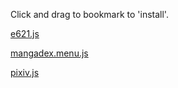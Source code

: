 Click and drag to bookmark to 'install'.

[e621.js](javascript:%28function%28%29%7B%22use%20strict%22%3Blet%20_scope%3Dfunction%28scope%29%7Bthis.dependencies%3D%5B%5D%3Bthis.scope%3Dscope%3Bthis.load%3Dfunction%28url%29%7Blet%20script%3Ddocument.createElement%28%22script%22%29%3Bscript.src%3Durl%3Blet%20p%3Dnew%20Promise%28%28resolve%2Creject%29%3D%3E%7Bscript.onload%3Dresolve%3Bscript.onerror%3Dfunction%28%29%7Breject%28url%29%7D%7D%29%3Bscope.appendChild%28script%29%3Bthis.dependencies.push%28p%29%7D%3Bthis.run%3Dasync%20function%28func%29%7Bawait%20Promise.all%28this.dependencies%29.catch%28function%28error%29%7Blet%20emsg%3D%60Dependency%20%27%24%7Berror%7D%27%20failed%20to%20load%60%3Balert%28emsg%29%3Bthrow%20emsg%7D%29%3Blet%20script%3Ddocument.createElement%28%22script%22%29%3Bscript.text%3D%60%28%24%7Bfunc.toString%28%29%7D%29%28%29%60%3Bscope.appendChild%28script%29%7D%7D%3Blet%20local_scope%3Dasync%20function%28%29%7Blet%20scope%3Dnew%20_scope%28document.body%29%3Breturn%20scope%7D%3Blet%20iframe_scope%3Dasync%20function%28%29%7Blet%20iframe%3Ddocument.createElement%28%22iframe%22%29%3Biframe.style.display%3D%22none%22%3Blet%20loaded%3Dnew%20Promise%28%28resolve%2Creject%29%3D%3E%7Biframe.onload%3Dresolve%7D%29%3Bdocument.body.appendChild%28iframe%29%3Bawait%20loaded%3Blet%20scope%3Dnew%20_scope%28iframe.contentDocument.body%29%3Breturn%20scope%7D%3Blet%20bookmarklet%3Dasync%20function%28dependencies%2Cfunc%2Cscope%3Diframe_scope%29%7Blet%20iframe%3Dawait%20scope%28%29%3Bfor%28let%20dependency%20of%20dependencies%29%7Biframe.load%28dependency%29%7Diframe.run%28func%29%3Breturn%20iframe%7D%3Bbookmarklet%28%5B%22https%3A//stuk.github.io/jszip/dist/jszip.js%22%2C%22https%3A//stuk.github.io/jszip-utils/dist/jszip-utils.js%22%2C%22https%3A//stuk.github.io/jszip/vendor/FileSaver.js%22%5D%2Cfunction%28%29%7Bfunction%20urlToPromise%28url%29%7Breturn%20new%20Promise%28function%28resolve%2Creject%29%7BJSZipUtils.getBinaryContent%28url%2Cfunction%28err%2Cdata%29%7Bif%28err%29%7Breject%28err%29%7Delse%7Bresolve%28data%29%7D%7D%29%7D%29%7Dlet%20proxy%3D%22https%3A//cors-anywhere.herokuapp.com/%22%3Blet%20id%3Dwindow.location.href.split%28%22/%22%29.pop%28%29%3Blet%20links%3D%5B%5D%3Basync%20function%20get_page%28page%29%7Blet%20r%3Dawait%20fetch%28%60https%3A//e621.net/pool/show.json%3Fid%3D%24%7Bid%7D%26page%3D%24%7Bpage%7D%60%29%3Blet%20json%3Dawait%20r.json%28%29%3Breturn%20json%7Dfunction%20process_page%28json%29%7Bfor%28post%20of%20json.posts%29%7Blet%20filename%3Dpost%5B%22file_url%22%5D.split%28%22/%22%29.pop%28%29%3Blinks.push%28%5Bfilename%2Cproxy%2Bpost%5B%22file_url%22%5D%5D%29%3Bif%28post%5B%22has_notes%22%5D%29%7Blinks.push%28%5Bfilename%2B%22.xml%22%2C%60https%3A//e621.net/note/index.xml%3Fpost_id%3D%24%7Bpost%5B%22id%22%5D%7D%60%5D%29%7D%7D%7Dasync%20function%20urlWithNameToPromise%28filename%2Curl%29%7Breturn%5Bfilename%2Cawait%20urlToPromise%28url%29%5D%7Dasync%20function%20process_urls%28urls%2Climit%3D4%29%7Blet%20executing%3D%5B%5D%3Blet%20promises%3D%5B%5D%3Bfor%28let%5Bfilename%2Curl%5Dof%20urls%29%7Bif%28executing.length%3E%3Dlimit%29%7Bawait%20Promise.race%28executing%29%7Dlet%20promise%3DurlWithNameToPromise%28filename%2Curl%29%3Bexecuting.push%28promise%29%3Bpromises.push%28promise%29%3Bpromise.then%28%28%29%3D%3E%7Bexecuting.splice%28executing.indexOf%28promise%29%2C1%29%7D%29%7Dreturn%20Promise.all%28promises%29%7Dasync%20function%20download_images%28archive_name%29%7Bvar%20zip%3Dnew%20JSZip%3Blet%20datas%3Dawait%20process_urls%28links%29%3Bfor%28let%5Bfilename%2Cdata%5Dof%20datas%29%7Bzip.file%28filename%2Cdata%2C%7Bbinary%3Atrue%7D%29%7Dzip.generateAsync%28%7Btype%3A%22blob%22%7D%2Cfunction%20updateCallback%28metadata%29%7Bvar%20msg%3D%22progression%20%3A%20%22%2Bmetadata.percent.toFixed%282%29%2B%22%20%25%22%3Bconsole.log%28msg%29%7D%29.then%28function%20callback%28blob%29%7BsaveAs%28blob%2Carchive_name%29%3Bconsole.log%28%22done%20%21%22%29%7D%2Cfunction%28e%29%7Balert%28e%29%7D%29%7Dasync%20function%20start%28%29%7Blet%20first_page%3Dawait%20get_page%281%29%3Bprocess_page%28first_page%29%3Blet%20total_count%3Dfirst_page.post_count%3Blet%20count%3Dfirst_page.posts.length%3Blet%20page_num%3D2%3Bwhile%28count%3Ctotal_count%29%7Blet%20json%3Dawait%20get_page%28page_num%29%3Bprocess_page%28json%29%3Bcount%2B%3Djson.posts.length%3Bpage_num%2B%3D1%7Ddownload_images%28%60%24%7Bfirst_page.name%7D-%24%7Bid%7D.zip%60%29%7Dstart%28%29%7D%2Clocal_scope%29%7D%29%28%29%3B%0A)

[mangadex.menu.js](javascript:%28function%28%29%7B%22use%20strict%22%3Blet%20_scope%3Dfunction%28scope%29%7Bthis.dependencies%3D%5B%5D%3Bthis.scope%3Dscope%3Bthis.load%3Dfunction%28url%29%7Blet%20script%3Ddocument.createElement%28%22script%22%29%3Bscript.src%3Durl%3Blet%20p%3Dnew%20Promise%28%28resolve%2Creject%29%3D%3E%7Bscript.onload%3Dresolve%3Bscript.onerror%3Dfunction%28%29%7Breject%28url%29%7D%7D%29%3Bscope.appendChild%28script%29%3Bthis.dependencies.push%28p%29%7D%3Bthis.run%3Dasync%20function%28func%29%7Bawait%20Promise.all%28this.dependencies%29.catch%28function%28error%29%7Blet%20emsg%3D%60Dependency%20%27%24%7Berror%7D%27%20failed%20to%20load%60%3Balert%28emsg%29%3Bthrow%20emsg%7D%29%3Blet%20script%3Ddocument.createElement%28%22script%22%29%3Bscript.text%3D%60%28%24%7Bfunc.toString%28%29%7D%29%28%29%60%3Bscope.appendChild%28script%29%7D%7D%3Blet%20local_scope%3Dasync%20function%28%29%7Blet%20scope%3Dnew%20_scope%28document.body%29%3Breturn%20scope%7D%3Blet%20iframe_scope%3Dasync%20function%28%29%7Blet%20iframe%3Ddocument.createElement%28%22iframe%22%29%3Biframe.style.display%3D%22none%22%3Blet%20loaded%3Dnew%20Promise%28%28resolve%2Creject%29%3D%3E%7Biframe.onload%3Dresolve%7D%29%3Bdocument.body.appendChild%28iframe%29%3Bawait%20loaded%3Blet%20scope%3Dnew%20_scope%28iframe.contentDocument.body%29%3Breturn%20scope%7D%3Blet%20bookmarklet%3Dasync%20function%28dependencies%2Cfunc%2Cscope%3Diframe_scope%29%7Blet%20iframe%3Dawait%20scope%28%29%3Bfor%28let%20dependency%20of%20dependencies%29%7Biframe.load%28dependency%29%7Diframe.run%28func%29%3Breturn%20iframe%7D%3Bbookmarklet%28%5B%22https%3A//stuk.github.io/jszip/dist/jszip.js%22%2C%22https%3A//stuk.github.io/jszip-utils/dist/jszip-utils.js%22%2C%22https%3A//stuk.github.io/jszip/vendor/FileSaver.js%22%5D%2Cfunction%28%29%7Bvar%20Promise%3Dwindow.Promise%3Bif%28%21Promise%29%7BPromise%3DJSZip.external.Promise%7Dfunction%20urlToPromise%28url%29%7Breturn%20new%20Promise%28function%28resolve%2Creject%29%7BJSZipUtils.getBinaryContent%28url%2Cfunction%28err%2Cdata%29%7Bif%28err%29%7Breject%28err%29%7Delse%7Bresolve%28data%29%7D%7D%29%7D%29%7Dvar%20chapters%2Clangs%2Ccheckboxes%2Cchapter_content%2Cbg_div%3Blangs%3D%7B%7D%3Bchapters%3D%7B%7D%3Bcheckboxes%3D%7B%7D%3Bvar%20code_to_lang%3D%7Bgb%3A%22English%22%2Cbr%3A%22Portuguese%20%28Br%29%22%7D%3Bfunction%20close_dl_menu%28%29%7Bdocument.body.removeChild%28bg_div%29%7DDL_button_func%3Dfunction%28chapter_obj%2Cr%29%7Bfetch%28%60https%3A//mangadex.org/api/%3Fid%3D%24%7Bchapter_obj.chapter_id%7D%26type%3Dchapter%60%29.then%28res%3D%3E%7Breturn%20res.json%28%29%7D%29.then%28json%3D%3E%7Bvar%20zip%3Dnew%20JSZip%3Bfor%28img%20of%20json.page_array%29%7Bzip.file%28img%2CurlToPromise%28%60%24%7Bjson.server%7D%24%7Bjson.hash%7D/%24%7Bimg%7D%60%29%2C%7Bbinary%3Atrue%7D%29%7Dzip.generateAsync%28%7Btype%3A%22blob%22%7D%2Cfunction%20updateCallback%28metadata%29%7Bvar%20msg%3D%22progression%20%3A%20%22%2Bmetadata.percent.toFixed%282%29%2B%22%20%25%22%3Bconsole.log%28msg%29%7D%29.then%28function%20callback%28blob%29%7Bfilename%3Dchapter_obj.manga_title%2B%60%20-%20c.%24%7Bjson.chapter.padStart%282%2C0%29%7D.zip%60%3BsaveAs%28blob%2Cfilename%29%3Br%28filename%29%3Bconsole.log%28%22done%20%21%22%29%7D%2Cfunction%28e%29%7Balert%28e%29%7D%29%7D%29%3Breturn%20false%7D%3Basync%20function%20process_dl_tasks%28dl_list%29%7Bfor%28let%20chapter_obj%20of%20dl_list%29%7Bawait%20new%20Promise%28function%28resolve%2Creject%29%7Bconsole.log%28chapter_obj.name%29%3BDL_button_func%28chapter_obj%2Cresolve%29%7D%29%7D%7Dfunction%20process_dl%28%29%7Bvar%20dl_list%3D%5B%5D%3Bfor%28let%5Bchapter_id%2Ccheckbox%5Dof%20Object.entries%28checkboxes%29%29%7Bif%28checkbox.checked%29%7Bdl_list.push%28chapters%5Bchapter_id%5D%29%7D%7Ddl_list.sort%28%28a%2Cb%29%3D%3Ea.chapter-b.chapter%29%3Bprocess_dl_tasks%28dl_list%29%7Dfunction%20el_checkbox%28chapter_obj%29%7Bvar%20div%2Ctitle%2Clang%2Ccheckbox%2Clang_code%2Cname%2Cgroup_name%3Bname%3D%60Vol.%20%24%7Bchapter_obj.volume%7D%20Ch.%20%24%7Bchapter_obj.chapter%7D%60%3Bif%28chapter_obj.title%29%7Bname%2B%3D%60%20-%20%24%7Bchapter_obj.title%7D%60%7Dchapter_obj.name%3Dname%3Blang_code%3Dchapter_obj.lang_code%3Blangs%5Blang_code%5D%3Dtrue%3Bdiv%3Ddocument.createElement%28%22div%22%29%3Bdiv.dataset.lang_code%3Dlang_code%3Bdiv.style.display%3D%22table-row%22%3Btitle%3Ddocument.createElement%28%22span%22%29%3Btitle.textContent%3Dname%3Bdiv.appendChild%28title%29%3Btitle.style.display%3D%22table-cell%22%3Bgroup_name%3Ddocument.createElement%28%22span%22%29%3Bgroup_name.textContent%3Dchapter_obj.group_name%3Bdiv.appendChild%28group_name%29%3Bgroup_name.style.display%3D%22table-cell%22%3Blang%3Ddocument.createElement%28%22span%22%29%3Blang.textContent%3Dcode_to_lang%5Blang_code%5D%7C%7Clang_code%3Blang.style.display%3D%22table-cell%22%3Bdiv.appendChild%28lang%29%3Bcheckbox%3Ddocument.createElement%28%22input%22%29%3Bcheckbox.type%3D%22checkbox%22%3Bcheckbox.style.display%3D%22table-cell%22%3Bcheckboxes%5Bchapter_obj.chapter_id%5D%3Dcheckbox%3Bdiv.appendChild%28checkbox%29%3Btitle.onclick%3Dfunction%28%29%7Bcheckbox.click%28%29%7D%3Blang.onclick%3Dfunction%28%29%7Bcheckbox.click%28%29%7D%3Breturn%20div%7Dfunction%20filter%28lang_code%29%7Bfor%28el%20of%20chapter_content.children%29%7Bif%28lang_code%3D%3D%22All%22%7C%7Clang_code%3D%3Del.dataset.lang_code%29%7Bel.style.display%3D%22table-row%22%7Delse%7Bel.style.display%3D%22None%22%7D%7D%7Dbg_div%3Ddocument.createElement%28%22div%22%29%3Bbg_div.style.position%3D%22fixed%22%3Bbg_div.style%5B%22z-index%22%5D%3D%221%22%3Bbg_div.style.left%3D%220%22%3Bbg_div.style.top%3D%220%22%3Bbg_div.style.width%3D%22100%25%22%3Bbg_div.style.height%3D%22100%25%22%3Bbg_div.style.overflow%3D%22auto%22%3Bbg_div.style%5B%22background-color%22%5D%3D%22rgba%280%2C0%2C0%2C%200.4%29%22%3Bif%28%21bg_div.style%5B%22background-color%22%5D%29%7Bbg_div.style%5B%22background-color%22%5D%3D%22rgb%280%2C0%2C0%29%22%7Dbg_div.onclick%3Dclose_dl_menu%3Bchapter_content%3Ddocument.createElement%28%22div%22%29%3Bchapter_content.style.display%3D%22table%22%3Bchapter_content.style%5B%22white-space%22%5D%3D%22nowrap%22%3Bchapter_content.style.padding%3D%2220px%22%3Bclose_button_row%3Ddocument.createElement%28%22div%22%29%3Bclose_button%3Ddocument.createElement%28%22span%22%29%3Bclose_button.style.float%3D%22right%22%3Bclose_button.innerHTML%3D%22Close%20%26times%22%3Bclose_button.onclick%3Dclose_dl_menu%3Bclose_button_row.appendChild%28close_button%29%3Bcontent_wrapper%3Ddocument.createElement%28%22div%22%29%3Bcontent_wrapper.style.display%3D%22table%22%3Bcontent_wrapper.style%5B%22background-color%22%5D%3D%22%23ffffff%22%3Bcontent_wrapper.style.margin%3D%225%25%20auto%22%3Bcontent_wrapper.style.padding%3D%2220px%22%3Bcontent_wrapper.style.border%3D%221px%20solid%20%23888%22%3Bcontent_wrapper.onclick%3Dfunction%28e%29%7Be.stopPropagation%28%29%7D%3Bdl_button%3Ddocument.createElement%28%22button%22%29%3Bdl_button.textContent%3D%22Download%22%3Bdl_button.style.float%3D%22right%22%3Bdl_button.onclick%3Dprocess_dl%3Bcontent_wrapper.appendChild%28close_button_row%29%3Bcontent_wrapper.appendChild%28chapter_content%29%3Bcontent_wrapper.appendChild%28dl_button%29%3Bbg_div.appendChild%28content_wrapper%29%3Bdocument.body.appendChild%28bg_div%29%3Bfetch%28%60https%3A//mangadex.org/api/%3Fid%3D%24%7Blocation.href.split%28%22/%22%29%5B4%5D%7D%26type%3Dmanga%60%29.then%28r%3D%3E%7Br.json%28%29.then%28json%3D%3E%7Bfor%28let%5Bchapter_id%2Cchapter_obj%5Dof%20Object.entries%28json.chapter%29%29%7Bchapter_obj.manga_title%3Djson.manga.title%3Bchapter_obj.chapter_id%3Dchapter_id%3Bchapters%5Bchapter_id%5D%3Dchapter_obj%3Bel%3Del_checkbox%28chapter_obj%29%3Bchapter_content.appendChild%28el%29%7Dlet%20ls%3DObject.keys%28langs%29.sort%28%29%3Bls.unshift%28%22All%22%29%3Bfor%28let%20lang%20of%20ls%29%7Blet%20button%3Ddocument.createElement%28%22button%22%29%3Bbutton.textContent%3Dcode_to_lang%5Blang%5D%7C%7Clang%3Bbutton.onclick%3D%28%28%29%3D%3Efilter%28lang%29%29%3Bclose_button_row.insertBefore%28button%2Cclose_button%29%7D%7D%29%7D%29%7D%2Clocal_scope%29%7D%29%28%29%3B%0A)

[pixiv.js](javascript:%28function%28%29%7B%22use%20strict%22%3Blet%20_scope%3Dfunction%28scope%29%7Bthis.dependencies%3D%5B%5D%3Bthis.scope%3Dscope%3Bthis.load%3Dfunction%28url%29%7Blet%20script%3Ddocument.createElement%28%22script%22%29%3Bscript.src%3Durl%3Blet%20p%3Dnew%20Promise%28%28resolve%2Creject%29%3D%3E%7Bscript.onload%3Dresolve%3Bscript.onerror%3Dfunction%28%29%7Breject%28url%29%7D%7D%29%3Bscope.appendChild%28script%29%3Bthis.dependencies.push%28p%29%7D%3Bthis.run%3Dasync%20function%28func%29%7Bawait%20Promise.all%28this.dependencies%29.catch%28function%28error%29%7Blet%20emsg%3D%60Dependency%20%27%24%7Berror%7D%27%20failed%20to%20load%60%3Balert%28emsg%29%3Bthrow%20emsg%7D%29%3Blet%20script%3Ddocument.createElement%28%22script%22%29%3Bscript.text%3D%60%28%24%7Bfunc.toString%28%29%7D%29%28%29%60%3Bscope.appendChild%28script%29%7D%7D%3Blet%20local_scope%3Dasync%20function%28%29%7Blet%20scope%3Dnew%20_scope%28document.body%29%3Breturn%20scope%7D%3Blet%20iframe_scope%3Dasync%20function%28%29%7Blet%20iframe%3Ddocument.createElement%28%22iframe%22%29%3Biframe.style.display%3D%22none%22%3Blet%20loaded%3Dnew%20Promise%28%28resolve%2Creject%29%3D%3E%7Biframe.onload%3Dresolve%7D%29%3Bdocument.body.appendChild%28iframe%29%3Bawait%20loaded%3Blet%20scope%3Dnew%20_scope%28iframe.contentDocument.body%29%3Breturn%20scope%7D%3Blet%20bookmarklet%3Dasync%20function%28dependencies%2Cfunc%2Cscope%3Diframe_scope%29%7Blet%20iframe%3Dawait%20scope%28%29%3Bfor%28let%20dependency%20of%20dependencies%29%7Biframe.load%28dependency%29%7Diframe.run%28func%29%3Breturn%20iframe%7D%3Bbookmarklet%28%5B%22https%3A//stuk.github.io/jszip/dist/jszip.js%22%2C%22https%3A//stuk.github.io/jszip-utils/dist/jszip-utils.js%22%2C%22https%3A//stuk.github.io/jszip/vendor/FileSaver.js%22%5D%2Cfunction%28%29%7Bfunction%20urlToPromise%28url%29%7Breturn%20new%20Promise%28function%28resolve%2Creject%29%7BJSZipUtils.getBinaryContent%28url%2Cfunction%28err%2Cdata%29%7Bif%28err%29%7Breject%28err%29%7Delse%7Bresolve%28data%29%7D%7D%29%7D%29%7Dlet%20id%3Dwindow.location.href.split%28%22/%22%29.pop%28%29.split%28%22_%22%29.shift%28%29%3Basync%20function%20find_images%28%29%7Blet%20images%3D%5B%5D%3Blet%20i%3D0%3Bwhile%28true%29%7Btry%7Blet%20url%3Dwindow.location.href.replace%28id%2B%22_p0%22%2Cid%2B%22_p%22%2Bi%29%3Blet%20name%3Durl.split%28%22/%22%29.pop%28%29%3Bdata%3Dawait%20urlToPromise%28url%29%3Bimages.push%28%5Bname%2Cdata%5D%29%3Bi%2B%3D1%7Dcatch%28error%29%7Bconsole.log%28error%29%3Bbreak%7D%7Dreturn%20images%7Dasync%20function%20download_images%28images%29%7Bvar%20zip%3Dnew%20JSZip%3Bfor%28%5Bname%2Cdata%5Dof%20images%29%7Bzip.file%28name%2Cdata%2C%7Bbinary%3Atrue%7D%29%7Dzip.generateAsync%28%7Btype%3A%22blob%22%7D%2Cfunction%20updateCallback%28metadata%29%7Bvar%20msg%3D%22progression%20%3A%20%22%2Bmetadata.percent.toFixed%282%29%2B%22%20%25%22%3Bconsole.log%28msg%29%7D%29.then%28function%20callback%28blob%29%7Bfilename%3Did%2B%22.zip%22%3BsaveAs%28blob%2Cfilename%29%3Bconsole.log%28%22done%20%21%22%29%7D%2Cfunction%28e%29%7Balert%28e%29%7D%29%7Dasync%20function%20start%28%29%7Blet%20images%3Dawait%20find_images%28%29%3Bdownload_images%28images%29%7Dstart%28%29%7D%2Clocal_scope%29%7D%29%28%29%3B%0A)

